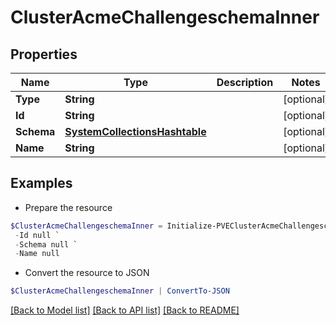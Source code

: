 # ClusterAcmeChallengeschemaInner
## Properties

Name | Type | Description | Notes
------------ | ------------- | ------------- | -------------
**Type** | **String** |  | [optional] 
**Id** | **String** |  | [optional] 
**Schema** | [**SystemCollectionsHashtable**](.md) |  | [optional] 
**Name** | **String** |  | [optional] 

## Examples

- Prepare the resource
```powershell
$ClusterAcmeChallengeschemaInner = Initialize-PVEClusterAcmeChallengeschemaInner  -Type null `
 -Id null `
 -Schema null `
 -Name null
```

- Convert the resource to JSON
```powershell
$ClusterAcmeChallengeschemaInner | ConvertTo-JSON
```

[[Back to Model list]](../README.md#documentation-for-models) [[Back to API list]](../README.md#documentation-for-api-endpoints) [[Back to README]](../README.md)

